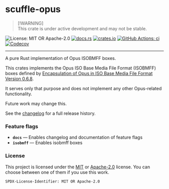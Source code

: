 <!-- cargo-sync-rdme title [[ -->

# scuffle-opus

<!-- cargo-sync-rdme ]] -->

> [!WARNING]\
> This crate is under active development and may not be stable.

<!-- cargo-sync-rdme badge [[ -->

![License: MIT OR Apache-2.0](https://img.shields.io/crates/l/scuffle-opus.svg?style=flat-square)
[![docs.rs](https://img.shields.io/docsrs/scuffle-opus.svg?logo=docs.rs&style=flat-square)](https://docs.rs/scuffle-opus)
[![crates.io](https://img.shields.io/crates/v/scuffle-opus.svg?logo=rust&style=flat-square)](https://crates.io/crates/scuffle-opus)
[![GitHub Actions: ci](https://img.shields.io/github/actions/workflow/status/scufflecloud/scuffle/ci.yaml.svg?label=ci&logo=github&style=flat-square)](https://github.com/scufflecloud/scuffle/actions/workflows/ci.yaml)
[![Codecov](https://img.shields.io/codecov/c/github/scufflecloud/scuffle.svg?label=codecov&logo=codecov&style=flat-square)](https://codecov.io/gh/scufflecloud/scuffle)

<!-- cargo-sync-rdme ]] -->

---

<!-- cargo-sync-rdme rustdoc [[ -->

A pure Rust implementation of Opus ISOBMFF boxes.

This crates implements the Opus ISO Base Media File Format (ISOBMFF) boxes defined by [Encapsulation of Opus in ISO Base Media File Format Version 0.6.8](https://www.opus-codec.org/docs/opus_in_isobmff.html).

It serves only that purpose and does not implement any other Opus-related functionality.

Future work may change this.

See the [changelog](./CHANGELOG.md) for a full release history.

### Feature flags

* **`docs`** —  Enables changelog and documentation of feature flags
* **`isobmff`** —  Enables isobmff boxes

### License

This project is licensed under the [MIT](./LICENSE.MIT) or [Apache-2.0](./LICENSE.Apache-2.0) license.
You can choose between one of them if you use this work.

`SPDX-License-Identifier: MIT OR Apache-2.0`

<!-- cargo-sync-rdme ]] -->
